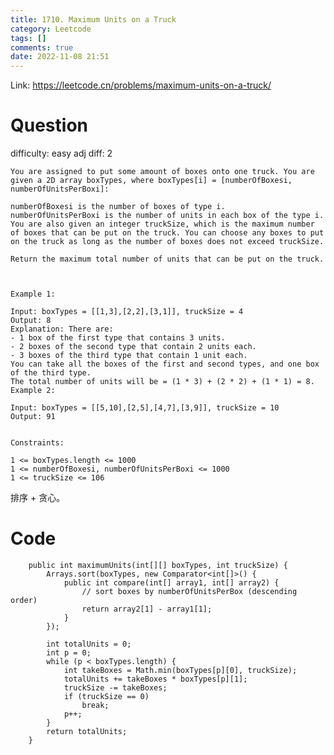 ```yaml
---
title: 1710. Maximum Units on a Truck
category: Leetcode
tags: []
comments: true
date: 2022-11-08 21:51
---
```




Link: https://leetcode.cn/problems/maximum-units-on-a-truck/

# Question

difficulty: easy
adj diff: 2

    You are assigned to put some amount of boxes onto one truck. You are given a 2D array boxTypes, where boxTypes[i] = [numberOfBoxesi, numberOfUnitsPerBoxi]:

    numberOfBoxesi is the number of boxes of type i.
    numberOfUnitsPerBoxi is the number of units in each box of the type i.
    You are also given an integer truckSize, which is the maximum number of boxes that can be put on the truck. You can choose any boxes to put on the truck as long as the number of boxes does not exceed truckSize.

    Return the maximum total number of units that can be put on the truck.

     

    Example 1:

    Input: boxTypes = [[1,3],[2,2],[3,1]], truckSize = 4
    Output: 8
    Explanation: There are:
    - 1 box of the first type that contains 3 units.
    - 2 boxes of the second type that contain 2 units each.
    - 3 boxes of the third type that contain 1 unit each.
    You can take all the boxes of the first and second types, and one box of the third type.
    The total number of units will be = (1 * 3) + (2 * 2) + (1 * 1) = 8.
    Example 2:

    Input: boxTypes = [[5,10],[2,5],[4,7],[3,9]], truckSize = 10
    Output: 91
     

    Constraints:

    1 <= boxTypes.length <= 1000
    1 <= numberOfBoxesi, numberOfUnitsPerBoxi <= 1000
    1 <= truckSize <= 106

排序 + 贪心。

# Code

```
    public int maximumUnits(int[][] boxTypes, int truckSize) {
        Arrays.sort(boxTypes, new Comparator<int[]>() {
            public int compare(int[] array1, int[] array2) {
                // sort boxes by numberOfUnitsPerBox (descending order)
                return array2[1] - array1[1];
            }
        });

        int totalUnits = 0;
        int p = 0;
        while (p < boxTypes.length) {
            int takeBoxes = Math.min(boxTypes[p][0], truckSize);
            totalUnits += takeBoxes * boxTypes[p][1];
            truckSize -= takeBoxes;
            if (truckSize == 0)
                break;
            p++;
        }
        return totalUnits;
    }
```
